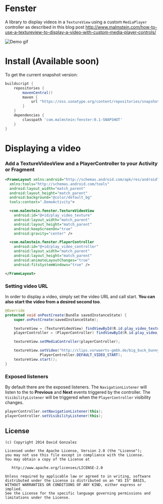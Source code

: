 Fenster
=============================

A library to display videos in a `TextureView` using a custom `MediaPlayer` controller as described in this blog post http://www.malmstein.com/how-to-use-a-textureview-to-display-a-video-with-custom-media-player-controls/

![Demo gif](https://raw.githubusercontent.com/malmstein/Fenster/master/art/video_example.gif)

Install (Available soon)
=============================

To get the current snapshot version:

```groovy
buildscript {
    repositories {
        mavenCentral()
        maven {
            url "https://oss.sonatype.org/content/repositories/snapshots/"
        }
    }
    dependencies {
        classpath 'com.malmstein:fenster:0.1-SNAPSHOT'
    }
}
```

Displaying a video
=============================

### Add a TextureVideoView and a PlayerController to your Activity or Fragment

```xml
<FrameLayout xmlns:android="http://schemas.android.com/apk/res/android"
  xmlns:tools="http://schemas.android.com/tools"
  android:layout_width="match_parent"
  android:layout_height="match_parent"
  android:background="@color/default_bg"
  tools:context=".DemoActivity">

  <com.malmstein.fenster.TextureVideoView
    android:id="@+id/play_video_texture"
    android:layout_width="match_parent"
    android:layout_height="match_parent"
    android:keepScreenOn="true"
    android:gravity="center" />

  <com.malmstein.fenster.PlayerController
    android:id="@+id/play_video_controller"
    android:layout_width="match_parent"
    android:layout_height="match_parent"
    android:animateLayoutChanges="true"
    android:fitsSystemWindows="true" />

</FrameLayout>
```

### Setting video URL

In order to display a video, simply set the video URL and call start. **You can also start the video from a desired second too**.


```java
@Override
protected void onPostCreate(Bundle savedInstanceState) {
    super.onPostCreate(savedInstanceState);

    textureView = (TextureVideoView) findViewById(R.id.play_video_texture);
    playerController = (PlayerController) findViewById(R.id.play_video_controller);

    textureView.setMediaController(playerController);

    textureView.setVideo("http://clips.vorwaerts-gmbh.de/big_buck_bunny.mp4",
                PlayerController.DEFAULT_VIDEO_START);
    textureView.start();
}
```

### Exposed listeners

By default there are the exposed listeners. The `NavigationListener` will listen to the to **Previous** and **Next** events triggered
by the controller. The `VisibilityListener` will be triggered when the `PlayerController` visibility changes.

```java
playerController.setNavigationListener(this);
playerController.setVisibilityListener(this);
```

License
-------

    (c) Copyright 2014 David Gonzalez

    Licensed under the Apache License, Version 2.0 (the "License");
    you may not use this file except in compliance with the License.
    You may obtain a copy of the License at

       http://www.apache.org/licenses/LICENSE-2.0

    Unless required by applicable law or agreed to in writing, software
    distributed under the License is distributed on an "AS IS" BASIS,
    WITHOUT WARRANTIES OR CONDITIONS OF ANY KIND, either express or implied.
    See the License for the specific language governing permissions and
    limitations under the License.